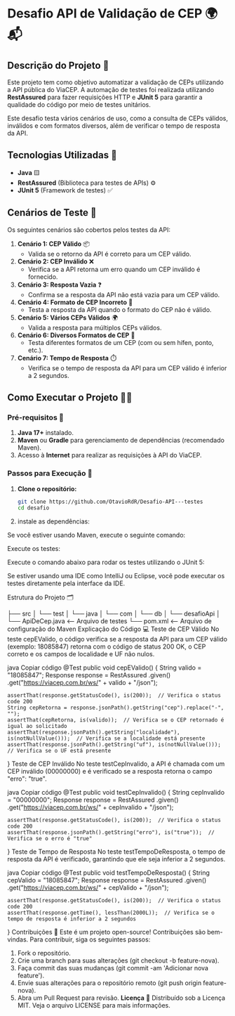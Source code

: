 # Desafio API de Validação de CEP 🌍📬

## Descrição do Projeto 📝

Este projeto tem como objetivo automatizar a validação de CEPs utilizando a API pública do ViaCEP. A automação de testes foi realizada utilizando **RestAssured** para fazer requisições HTTP e **JUnit 5** para garantir a qualidade do código por meio de testes unitários.

Este desafio testa vários cenários de uso, como a consulta de CEPs válidos, inválidos e com formatos diversos, além de verificar o tempo de resposta da API.

## Tecnologias Utilizadas 🚀

- **Java** 🟨
- **RestAssured** (Biblioteca para testes de APIs) ⚙️
- **JUnit 5** (Framework de testes) ✅

## Cenários de Teste 🧪

Os seguintes cenários são cobertos pelos testes da API:

1. **Cenário 1: CEP Válido** 📦
   - Valida se o retorno da API é correto para um CEP válido.
2. **Cenário 2: CEP Inválido** ❌
   - Verifica se a API retorna um erro quando um CEP inválido é fornecido.
3. **Cenário 3: Resposta Vazia** ❓
   - Confirma se a resposta da API não está vazia para um CEP válido.
4. **Cenário 4: Formato de CEP Incorreto** 🔴
   - Testa a resposta da API quando o formato do CEP não é válido.
5. **Cenário 5: Vários CEPs Válidos** 🌍
   - Valida a resposta para múltiplos CEPs válidos.
6. **Cenário 6: Diversos Formatos de CEP** 🔄
   - Testa diferentes formatos de um CEP (com ou sem hífen, ponto, etc.).
7. **Cenário 7: Tempo de Resposta** ⏱️
   - Verifica se o tempo de resposta da API para um CEP válido é inferior a 2 segundos.

## Como Executar o Projeto 🏃‍♂️

### Pré-requisitos 🔧

1. **Java 17+** instalado.
2. **Maven** ou **Gradle** para gerenciamento de dependências (recomendado Maven).
3. Acesso à **Internet** para realizar as requisições à API do ViaCEP.

### Passos para Execução 🚀

1. **Clone o repositório:**

   ```bash
   git clone https://github.com/OtavioRdR/Desafio-API---testes
   cd desafio

2. instale as dependências:

Se você estiver usando Maven, execute o seguinte comando:


Execute os testes:

Execute o comando abaixo para rodar os testes utilizando o JUnit 5:


Se estiver usando uma IDE como IntelliJ ou Eclipse, você pode executar os testes diretamente pela interface da IDE.

Estrutura do Projeto 🗂️

├── src
│   └── test
│       └── java
│           └── com
│               └── db
│                   └── desafioApi
│                       └── ApiDeCep.java  <-- Arquivo de testes
└── pom.xml  <-- Arquivo de configuração do Maven
Explicação do Código 💻
Teste de CEP Válido
No teste cepEValido, o código verifica se a resposta da API para um CEP válido (exemplo: 18085847) retorna com o código de status 200 OK, o CEP correto e os campos de localidade e UF não nulos.

java
Copiar código
@Test
public void cepEValido() {
    String valido = "18085847";
    Response response = RestAssured
            .given()
            .get("https://viacep.com.br/ws/" + valido + "/json");

    assertThat(response.getStatusCode(), is(200));  // Verifica o status code 200
    String cepRetorna = response.jsonPath().getString("cep").replace("-", "");
    assertThat(cepRetorna, is(valido));  // Verifica se o CEP retornado é igual ao solicitado
    assertThat(response.jsonPath().getString("localidade"), is(notNullValue()));  // Verifica se a localidade está presente
    assertThat(response.jsonPath().getString("uf"), is(notNullValue()));  // Verifica se o UF está presente
}
Teste de CEP Inválido
No teste testCepInvalido, a API é chamada com um CEP inválido (00000000) e é verificado se a resposta retorna o campo "erro": "true".

java
Copiar código
@Test
public void testCepInvalido() {
    String cepInvalido = "00000000";
    Response response = RestAssured
            .given()
            .get("https://viacep.com.br/ws/" + cepInvalido + "/json");

    assertThat(response.getStatusCode(), is(200));  // Verifica o status code 200
    assertThat(response.jsonPath().getString("erro"), is("true"));  // Verifica se o erro é "true"
}
Teste de Tempo de Resposta
No teste testTempoDeResposta, o tempo de resposta da API é verificado, garantindo que ele seja inferior a 2 segundos.

java
Copiar código
@Test
public void testTempoDeResposta() {
    String cepValido = "18085847";
    Response response = RestAssured
            .given()
            .get("https://viacep.com.br/ws/" + cepValido + "/json");

    assertThat(response.getStatusCode(), is(200));  // Verifica o status code 200
    assertThat(response.getTime(), lessThan(2000L));  // Verifica se o tempo de resposta é inferior a 2 segundos
}
Contribuições 🤝
Este é um projeto open-source! Contribuições são bem-vindas. Para contribuir, siga os seguintes passos:

1. Fork o repositório.
2. Crie uma branch para suas alterações (git checkout -b feature-nova).
3. Faça commit das suas mudanças (git commit -am 'Adicionar nova feature').
4. Envie suas alterações para o repositório remoto (git push origin feature-nova).
5. Abra um Pull Request para revisão.
**Licença** 📜
Distribuído sob a Licença MIT. Veja o arquivo LICENSE para mais informações.
